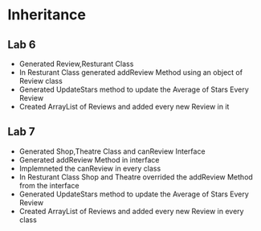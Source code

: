  # Inheritance 
 
## Lab 6
- Generated Review,Resturant Class
- In Resturant Class generated addReview Method using an object of Review class
- Generated UpdateStars method to update the Average of Stars Every Review 
- Created ArrayList of Reviews and added every new Review in it

## Lab 7

- Generated Shop,Theatre Class and canReview Interface
- Generated addReview Method in interface
- Implemneted the canReview in every class
- In Resturant Class Shop and Theatre overrided the addReview Method from the interface
- Generated UpdateStars method to update the Average of Stars Every Review
- Created ArrayList of Reviews and added every new Review in every class

